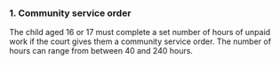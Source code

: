 ###  **1\. Community service order**

The child aged 16 or 17 must complete a set number of hours of unpaid work if
the court gives them a community service order. The number of hours can range
from between 40 and 240 hours.
